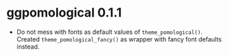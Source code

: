 # ggpomological 0.1.1

* Do not mess with fonts as default values of `theme_pomological()`. Created `theme_pomological_fancy()` as wrapper with fancy font defaults instead.
